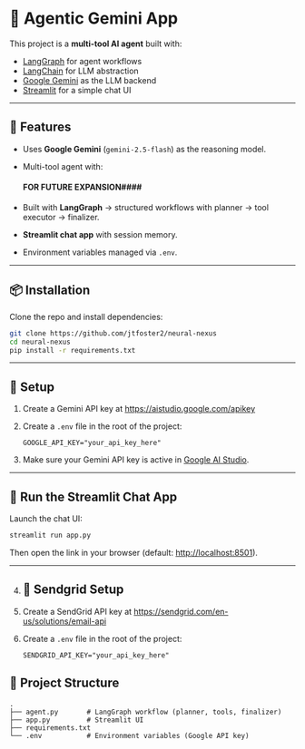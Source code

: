 # 🤖 Agentic Gemini App

This project is a **multi-tool AI agent** built with:
- [LangGraph](https://github.com/langchain-ai/langgraph) for agent workflows
- [LangChain](https://www.langchain.com/) for LLM abstraction
- [Google Gemini](https://ai.google.dev/) as the LLM backend
- [Streamlit](https://streamlit.io/) for a simple chat UI

---

## 🚀 Features
- Uses **Google Gemini** (`gemini-2.5-flash`) as the reasoning model.
- Multi-tool agent with:

  #### FOR FUTURE EXPANSION####

- Built with **LangGraph** → structured workflows with planner → tool executor → finalizer.
- **Streamlit chat app** with session memory.
- Environment variables managed via `.env`.

---

## 📦 Installation

Clone the repo and install dependencies:

```bash
git clone https://github.com/jtfoster2/neural-nexus
cd neural-nexus
pip install -r requirements.txt
```

---

## 🔑 Setup

1. Create a Gemini API key at https://aistudio.google.com/apikey

2. Create a `.env` file in the root of the project:
   ```env
   GOOGLE_API_KEY="your_api_key_here"
   ```

3. Make sure your Gemini API key is active in [Google AI Studio](https://makersuite.google.com/).

---

## 💬 Run the Streamlit Chat App

Launch the chat UI:

```bash
streamlit run app.py
```

Then open the link in your browser (default: [http://localhost:8501](http://localhost:8501)).

---
4. ## 🔑 Sendgrid Setup

1. Create a SendGrid API key at https://sendgrid.com/en-us/solutions/email-api

2. Create a `.env` file in the root of the project:
   ```env
   SENDGRID_API_KEY="your_api_key_here"
   ```

## 🧩 Project Structure

```
.
├── agent.py       # LangGraph workflow (planner, tools, finalizer)
├── app.py         # Streamlit UI
├── requirements.txt
└── .env           # Environment variables (Google API key)
```



